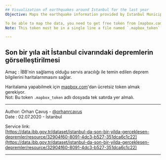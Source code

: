 ```yaml
---
## Visualization of earthquakes around Istanbul for the last year
Objective: Maps the earthquake information provided by Istanbul Municipality.

To be able to map the data, you need to get free token from [mapbox.com](mapbox.com).  
Note: This token must be in a single line a file named `.mapbox_token`.

--- 
```

## Son bir yıla ait İstanbul civarındaki depremlerin görselleştirilmesi
Amaç : İBB'nin sağlamış olduğu servis aracılığı ile temin edilen deprem bilgilerini haritalarnmasını sağlar.

Haritalama yapabilmek için [mapbox.com](mapbox.com)'dan ücretsiz token almak gerekiyor.   
Not: Bu token `.mapbox_token` adlı dosyada tek satırda yer almalı. 

---
Author: Orhan Çavuş - [@orhanrcavus](https://twitter.com/orhanrcavus)     
Date : 02.07.2020 - İstanbul  

Service link:  
[https://data.ibb.gov.tr/dataset/istanbul-da-son-bir-yilda-gerceklesen-depremler/resource/32904f60-8091-4dc3-b527-351dca6c1c22](https://data.ibb.gov.tr/dataset/istanbul-da-son-bir-yilda-gerceklesen-depremler/resource/32904f60-8091-4dc3-b527-351dca6c1c22)

---
